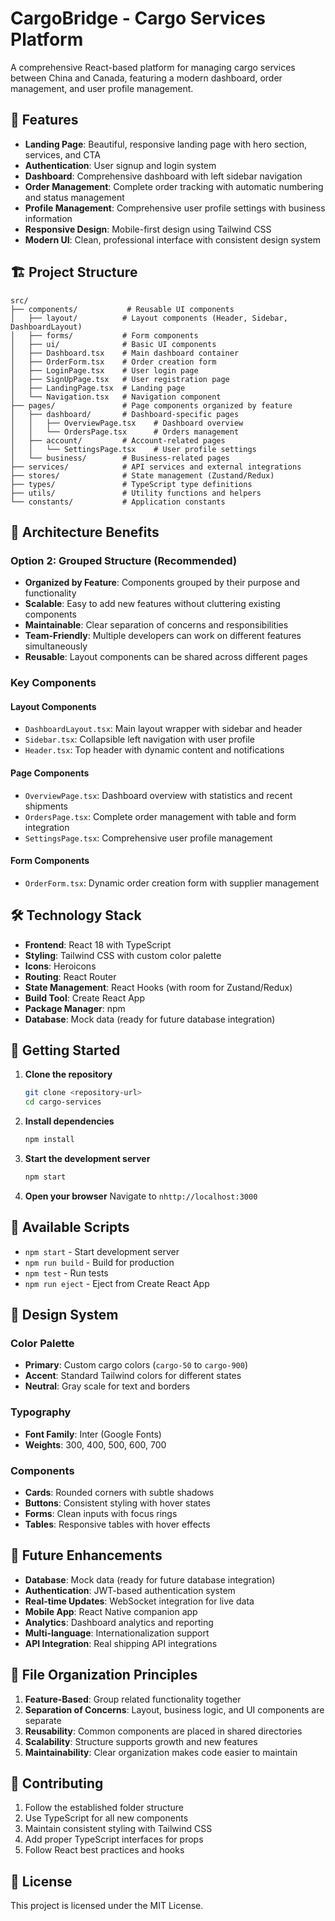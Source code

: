 # CargoBridge - Cargo Services Platform

A comprehensive React-based platform for managing cargo services between China and Canada, featuring a modern dashboard, order management, and user profile management.

## 🚀 Features

- **Landing Page**: Beautiful, responsive landing page with hero section, services, and CTA
- **Authentication**: User signup and login system
- **Dashboard**: Comprehensive dashboard with left sidebar navigation
- **Order Management**: Complete order tracking with automatic numbering and status management
- **Profile Management**: Comprehensive user profile settings with business information
- **Responsive Design**: Mobile-first design using Tailwind CSS
- **Modern UI**: Clean, professional interface with consistent design system

## 🏗️ Project Structure

```
src/
├── components/           # Reusable UI components
│   ├── layout/          # Layout components (Header, Sidebar, DashboardLayout)
│   ├── forms/           # Form components
│   ├── ui/              # Basic UI components
│   ├── Dashboard.tsx    # Main dashboard container
│   ├── OrderForm.tsx    # Order creation form
│   ├── LoginPage.tsx    # User login page
│   ├── SignUpPage.tsx   # User registration page
│   ├── LandingPage.tsx  # Landing page
│   └── Navigation.tsx   # Navigation component
├── pages/               # Page components organized by feature
│   ├── dashboard/       # Dashboard-specific pages
│   │   ├── OverviewPage.tsx    # Dashboard overview
│   │   └── OrdersPage.tsx      # Orders management
│   ├── account/         # Account-related pages
│   │   └── SettingsPage.tsx    # User profile settings
│   └── business/        # Business-related pages
├── services/            # API services and external integrations
├── stores/              # State management (Zustand/Redux)
├── types/               # TypeScript type definitions
├── utils/               # Utility functions and helpers
└── constants/           # Application constants
```

## 🎯 Architecture Benefits

### **Option 2: Grouped Structure (Recommended)**
- **Organized by Feature**: Components grouped by their purpose and functionality
- **Scalable**: Easy to add new features without cluttering existing components
- **Maintainable**: Clear separation of concerns and responsibilities
- **Team-Friendly**: Multiple developers can work on different features simultaneously
- **Reusable**: Layout components can be shared across different pages

### **Key Components**

#### **Layout Components**
- `DashboardLayout.tsx`: Main layout wrapper with sidebar and header
- `Sidebar.tsx`: Collapsible left navigation with user profile
- `Header.tsx`: Top header with dynamic content and notifications

#### **Page Components**
- `OverviewPage.tsx`: Dashboard overview with statistics and recent shipments
- `OrdersPage.tsx`: Complete order management with table and form integration
- `SettingsPage.tsx`: Comprehensive user profile management

#### **Form Components**
- `OrderForm.tsx`: Dynamic order creation form with supplier management

## 🛠️ Technology Stack

- **Frontend**: React 18 with TypeScript
- **Styling**: Tailwind CSS with custom color palette
- **Icons**: Heroicons
- **Routing**: React Router
- **State Management**: React Hooks (with room for Zustand/Redux)
- **Build Tool**: Create React App
- **Package Manager**: npm
- **Database**: Mock data (ready for future database integration)

## 🚀 Getting Started

1. **Clone the repository**
   ```bash
   git clone <repository-url>
   cd cargo-services
   ```

2. **Install dependencies**
   ```bash
   npm install
   ```

3. **Start the development server**
   ```bash
   npm start
   ```

4. **Open your browser**
   Navigate to `nhttp://localhost:3000`

## 📱 Available Scripts

- `npm start` - Start development server
- `npm run build` - Build for production
- `npm test` - Run tests
- `npm run eject` - Eject from Create React App

## 🎨 Design System

### **Color Palette**
- **Primary**: Custom cargo colors (`cargo-50` to `cargo-900`)
- **Accent**: Standard Tailwind colors for different states
- **Neutral**: Gray scale for text and borders

### **Typography**
- **Font Family**: Inter (Google Fonts)
- **Weights**: 300, 400, 500, 600, 700

### **Components**
- **Cards**: Rounded corners with subtle shadows
- **Buttons**: Consistent styling with hover states
- **Forms**: Clean inputs with focus rings
- **Tables**: Responsive tables with hover effects

## 🔮 Future Enhancements

- **Database**: Mock data (ready for future database integration)
- **Authentication**: JWT-based authentication system
- **Real-time Updates**: WebSocket integration for live data
- **Mobile App**: React Native companion app
- **Analytics**: Dashboard analytics and reporting
- **Multi-language**: Internationalization support
- **API Integration**: Real shipping API integrations

## 📁 File Organization Principles

1. **Feature-Based**: Group related functionality together
2. **Separation of Concerns**: Layout, business logic, and UI components are separate
3. **Reusability**: Common components are placed in shared directories
4. **Scalability**: Structure supports growth and new features
5. **Maintainability**: Clear organization makes code easier to maintain

## 🤝 Contributing

1. Follow the established folder structure
2. Use TypeScript for all new components
3. Maintain consistent styling with Tailwind CSS
4. Add proper TypeScript interfaces for props
5. Follow React best practices and hooks

## 📄 License

This project is licensed under the MIT License.

